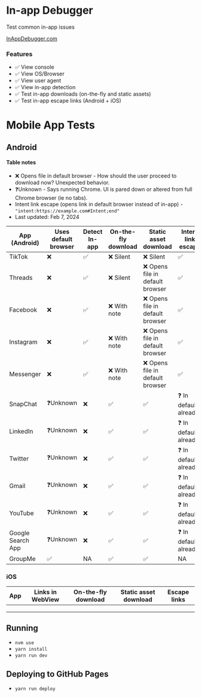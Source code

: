 # In-app Debugger

Test common in-app issues

[InAppDebugger.com](https://inappdebugger.com)

### Features

- ✅ View console
- ✅ View OS/Browser
- ✅ View user agent
- ✅ View in-app detection
- ✅ Test in-app downloads (on-the-fly and static assets)
- ✅ Test in-app escape links (Android + iOS)

# Mobile App Tests

## Android

#### Table notes

- ❌ Opens file in default browser - How should the user proceed to download now? Unexpected behavior.
- ❓Unknown - Says running Chrome. UI is pared down or altered from full Chrome browser (ie no tabs).
- Intent link escape (opens link in default browser instead of in-app) - `"intent:https://example.com#Intent;end"`
- Last updated: Feb 7, 2024

| App (Android)     | Uses default browser | Detect In-app | On-the-fly download | Static asset download            | Intent link escape     |
| ----------------- | -------------------- | ------------- | ------------------- | -------------------------------- | ---------------------- |
| TikTok            | ❌                   | ✅            | ❌ Silent           | ❌ Silent                        | ✅                     |
| Threads           | ❌                   | ✅            | ❌ Silent           | ❌ Opens file in default browser | ✅                     |
| Facebook          | ❌                   | ✅            | ❌ With note        | ❌ Opens file in default browser | ✅                     |
| Instagram         | ❌                   | ✅            | ❌ With note        | ❌ Opens file in default browser | ✅                     |
| Messenger         | ❌                   | ✅            | ❌ With note        | ❌ Opens file in default browser | ✅                     |
| SnapChat          | ❓Unknown            | ❌            | ✅                  | ✅                               | ❓ In default already? |
| LinkedIn          | ❓Unknown            | ❌            | ✅                  | ✅                               | ❓ In default already? |
| Twitter           | ❓Unknown            | ❌            | ✅                  | ✅                               | ❓ In default already? |
| Gmail             | ❓Unknown            | ❌            | ✅                  | ✅                               | ❓ In default already? |
| YouTube           | ❓Unknown            | ❌            | ✅                  | ✅                               | ❓ In default already? |
| Google Search App | ❓Unknown            | ❌            | ✅                  | ✅                               | ❓ In default already? |
| GroupMe           | ✅                   | NA            | ✅                  | ✅                               | NA                     |

### iOS

| App | Links in WebView | On-the-fly download | Static asset download | Escape links |
| --- | ---------------- | ------------------- | --------------------- | ------------ |
|     |                  |                     |                       |              |
|     |                  |                     |                       |              |
|     |                  |                     |                       |              |

## Running

- `nvm use`
- `yarn install`
- `yarn run dev`

## Deploying to GitHub Pages

- `yarn run deploy`
